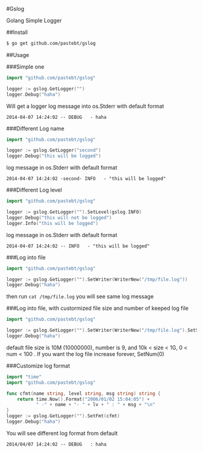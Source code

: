 #Gslog

Golang Simple Logger

##Install

```bash
$ go get github.com/pastebt/gslog
```

##Usage

###Simple one

```go
import "github.com/pastebt/gslog"

logger := gslog.GetLogger("")
logger.Debug("haha")
```
Will get a logger log message into os.Stderr with default format
```
2014-04-07 14:24:02 -- DEBUG   - haha
```

###Different Log name
```go
import "github.com/pastebt/gslog"

logger := gslog.GetLogger("second")
logger.Debug("this will be logged")
```
log message in os.Stderr with default format
```
2014-04-07 14:24:02 -second- INFO   - "this will be logged"
```

###Different Log level
```go
import "github.com/pastebt/gslog"

logger := gslog.GetLogger("").SetLevel(gslog.INFO)
logger.Debug("this will not be logged")
logger.Info("this will be logged")
```
log message in os.Stderr with default format
```
2014-04-07 14:24:02 -- INFO   - "this will be logged"
```

###Log into file
```go
import "github.com/pastebt/gslog"

logger := gslog.GetLogger("").SetWriter(WriterNew("/tmp/file.log"))
logger.Debug("haha")
```
then run ```cat /tmp/file.log``` you will see same log message

###Log into file, with custormized file size and number of keeped log file
```go
import "github.com/pastebt/gslog"

logger := gslog.GetLogger("").SetWriter(WriterNew("/tmp/file.log").SetSize(1000000).SetNum(5))
logger.Debug("haha")
```
default file size is 10M (10000000), number is 9, and 10k < size < 1G, 0 < num < 100 .
If you want the log file increase forever, SetNum(0)

###Customize log format
```go
import "time"
import "github.com/pastebt/gslog"

func cfmt(name string, level string, msg string) string {
    return time.Now().Format("2006/01/02 15:04:05") +
           " -" + name + "- " + lv + " : " + msg + "\n"
}
logger := gslog.GetLogger("").SetFmt(cfmt)
logger.Debug("haha")
```
You will see different log format from default
```
2014/04/07 14:24:02 -- DEBUG   : haha
```

